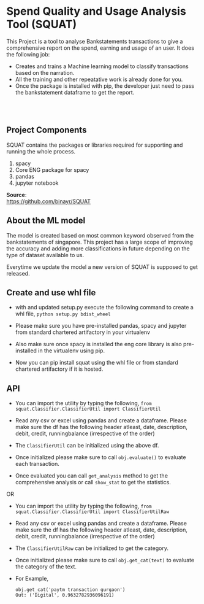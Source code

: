 # **S**pend **Q**uality and **U**sage **A**nalysis **T**ool (**SQUAT**)

This Project is a tool to analyse Bankstatements transactions
to give a comprehensive report on the spend, earning and usage of an user.
It does the following job:

* Creates and trains a Machine learning model to classify transactions based on the narration.
* All the training and other repeatative work is already done for you.
* Once the package is installed with pip, the developer just need to pass the bankstatement dataframe
to get the report.

<br><br>

## Project Components

SQUAT contains the packages or libraries required for supporting and running the whole process.

1. spacy
2. Core ENG package for spacy
3. pandas
4. jupyter notebook

**Source**:<br>
https://github.com/binayr/SQUAT

## About the ML model

The model is created based on most common keyword observed from the bankstatements of singapore.
This project has a large scope of improving the accuracy and adding more classifications in future
depending on the type of dataset available to us.

Everytime we update the model a new version of SQUAT is supposed to get released.

## Create and use whl file

* with and updated setup.py execute the following command to create a whl file,
    ```python setup.py bdist_wheel```

* Please make sure you have pre-installed pandas, spacy and jupyter from standard chartered artifactory in your
 virtualenv

* Also make sure once spacy is installed the eng core library is also pre-installed in the virtualenv using pip.

* Now you can pip install squat using the whl file or from standard chartered artifactory if it is hosted.

## API

* You can import the utility by typing the following,
```from squat.Classifier.ClassifierUtil import ClassifierUtil```

* Read any csv or excel using pandas and create a dataframe. Please make sure the df has the following header atleast,
date, description, debit, credit, runningbalance (irrespective of the order)

* The ```ClassifierUtil``` can be initialized using the above df.

* Once initialized please make sure to call ```obj.evaluate()``` to evaluate each transaction.

* Once evaluated you can call ```get_analysis``` method to get the comprehensive analysis or call
```show_stat``` to get the statistics.

OR

* You can import the utility by typing the following,
```from squat.Classifier.ClassifierUtil import ClassifierUtilRaw```

* Read any csv or excel using pandas and create a dataframe. Please make sure the df has the following header atleast,
date, description, debit, credit, runningbalance (irrespective of the order)

* The ```ClassifierUtilRaw``` can be initialized to get the category.

* Once initialized please make sure to call ```obj.get_cat(text)``` to evaluate the category of the text.

* For Example,
	```
	obj.get_cat('paytm transaction gurgaon')
	Out: ('Digital', 0.9632782936096191)
	```